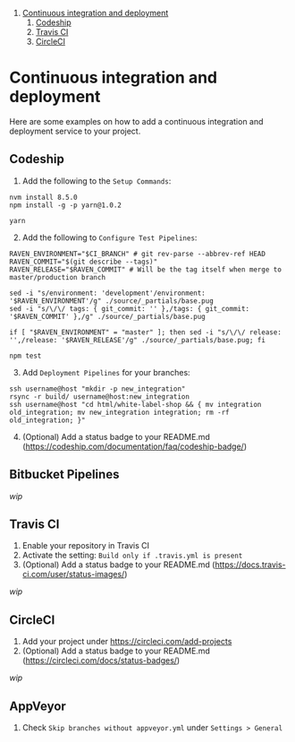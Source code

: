 1. [Continuous integration and deployment](#continuous-integration-and-deployment)
    1. [Codeship](#codeship)
    2. [Travis CI](#travis-ci)
    3. [CircleCI](#circleci)


# Continuous integration and deployment
Here are some examples on how to add a continuous integration and deployment service to your project.


## Codeship
1. Add the following to the `Setup Commands`:

```shell
nvm install 8.5.0
npm install -g -p yarn@1.0.2

yarn
```

2. Add the following to `Configure Test Pipelines`:

```shell
RAVEN_ENVIRONMENT="$CI_BRANCH" # git rev-parse --abbrev-ref HEAD
RAVEN_COMMIT="$(git describe --tags)"
RAVEN_RELEASE="$RAVEN_COMMIT" # Will be the tag itself when merge to master/production branch

sed -i "s/environment: 'development'/environment: '$RAVEN_ENVIRONMENT'/g" ./source/_partials/base.pug
sed -i "s/\/\/ tags: { git_commit: '' },/tags: { git_commit: '$RAVEN_COMMIT' },/g" ./source/_partials/base.pug

if [ "$RAVEN_ENVIRONMENT" = "master" ]; then sed -i "s/\/\/ release: '',/release: '$RAVEN_RELEASE'/g" ./source/_partials/base.pug; fi

npm test
```

3. Add `Deployment Pipelines` for your branches:

```shell
ssh username@host "mkdir -p new_integration"
rsync -r build/ username@host:new_integration
ssh username@host "cd html/white-label-shop && { mv integration old_integration; mv new_integration integration; rm -rf old_integration; }"
```

4. (Optional) Add a status badge to your README.md (https://codeship.com/documentation/faq/codeship-badge/)


## Bitbucket Pipelines
_wip_


## Travis CI
1. Enable your repository in Travis CI
2. Activate the setting: `Build only if .travis.yml is present`
3. (Optional) Add a status badge to your README.md (https://docs.travis-ci.com/user/status-images/)

_wip_


## CircleCI
1. Add your project under https://circleci.com/add-projects
2. (Optional) Add a status badge to your README.md (https://circleci.com/docs/status-badges/)

_wip_


## AppVeyor
1. Check `Skip branches without appveyor.yml` under `Settings > General`
